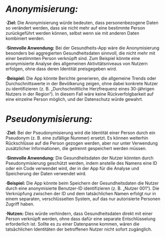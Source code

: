 # ***Anonymisierung:***

**·Ziel:** Die Anonymisierung würde bedeuten, dass personenbezogene Daten so verändert werden, dass sie nicht mehr auf eine bestimmte Person zurückgeführt werden können, selbst wenn sie mit anderen Daten kombiniert werden.

**·Sinnvolle Anwendung:** Bei der Gesundheits-App wäre die Anonymisierung besonders bei aggregierten Gesundheitsdaten sinnvoll, die nicht mehr mit einer bestimmten Person verknüpft sind. Zum Beispiel könnte eine anonymisierte Analyse des allgemeinen Aktivitätsniveaus von Nutzern erfolgen, ohne dass deren Identität preisgegeben wird.

**·Beispiel:** Die App könnte Berichte generieren, die allgemeine Trends oder Durchschnittswerte in der Bevölkerung zeigen, ohne dabei konkrete Nutzer zu identifizieren (z. B. „Durchschnittliche Herzfrequenz eines 30-jährigen Nutzers in der Region“). In diesem Fall wäre keine Rückverfolgbarkeit auf eine einzelne Person möglich, und der Datenschutz würde gewahrt.

# ***Pseudonymisierung:***

**·Ziel:** Bei der Pseudonymisierung wird die Identität einer Person durch ein Pseudonym (z. B. eine zufällige Nummer) ersetzt. Es können weiterhin Rückschlüsse auf die Person gezogen werden, aber nur unter Verwendung zusätzlicher Informationen, die getrennt gespeichert werden müssen.

**·Sinnvolle Anwendung:** Die Gesundheitsdaten der Nutzer könnten durch Pseudonymisierung geschützt werden, indem anstelle des Namens eine ID oder ein Code verwendet wird, der in der App für die Analyse und Speicherung der Daten verwendet wird.

**·Beispiel:** Die App könnte beim Speichern der Gesundheitsdaten die Nutzer durch eine anonymisierte Benutzer-ID identifizieren (z. B. „Nutzer 001“). Die Verknüpfung zwischen der ID und dem tatsächlichen Namen erfolgt nur in einem separaten, verschlüsselten System, auf das nur autorisierte Personen Zugriff haben.

**·Nutzen:** Dies würde verhindern, dass Gesundheitsdaten direkt mit einer Person verknüpft werden, ohne dass dafür eine separate Entschlüsselung erforderlich ist. Sollte es zu einer Datenpanne kommen, wären die tatsächlichen Identitäten der betroffenen Nutzer nicht sofort zugänglich.
